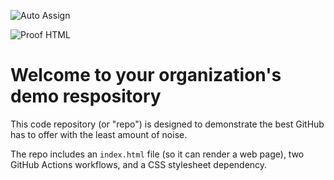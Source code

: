 ![Auto Assign](https://github.com/DreamyTao/demo-repository/actions/workflows/auto-assign.yml/badge.svg)

![Proof HTML](https://github.com/DreamyTao/demo-repository/actions/workflows/proof-html.yml/badge.svg)

# Welcome to your organization's demo respository
This code repository (or "repo") is designed to demonstrate the best GitHub has to offer with the least amount of noise.

The repo includes an `index.html` file (so it can render a web page), two GitHub Actions workflows, and a CSS stylesheet dependency.
